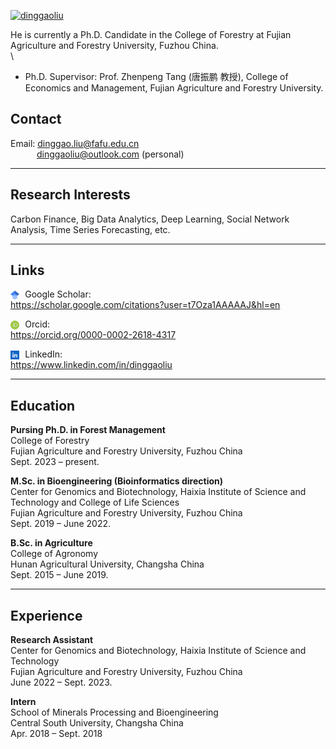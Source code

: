 

[![dinggaoliu](https://img.shields.io/badge/dinggaoliu-github-blue?logo=github)](https://github.com/dinggaoliu)

He is currently a Ph.D. Candidate in the College of Forestry at Fujian Agriculture and Forestry University, Fuzhou China. \
\
- Ph.D. Supervisor: Prof. Zhenpeng Tang (唐振鹏 教授), College of Economics and Management, Fujian Agriculture and Forestry University.

## Contact
Email: dinggao.liu@fafu.edu.cn \
&emsp;&emsp;&emsp;dinggaoliu@outlook.com (personal)

---

## Research Interests
Carbon Finance, Big Data Analytics, Deep Learning, Social Network Analysis, Time Series Forecasting, etc.

---

## Links
<img src="/static/assets/icons/google.png" alt="Google Scholar" style="width:1em;vertical-align:text-bottom;margin-right:0.1em;" class="link-icon" /> 
Google Scholar: \
https://scholar.google.com/citations?user=t7Oza1AAAAAJ&hl=en  

<img src="/static/assets/icons/orcid.png"         alt="Orcid"    style="width:1em;vertical-align:text-bottom;margin-right:0.1em;"      class="link-icon" /> 
Orcid: \
https://orcid.org/0000-0002-2618-4317  

<img src="/static/assets/icons/linkedin.png"      alt="LinkedIn"   style="width:1em;vertical-align:text-bottom;margin-right:0.1em;"    class="link-icon" /> 
LinkedIn: \
https://www.linkedin.com/in/dinggaoliu


---

## Education
**Pursing Ph.D. in Forest Management** \
College of Forestry \
Fujian Agriculture and Forestry University, Fuzhou China \
Sept. 2023 – present.


**M.Sc. in Bioengineering (Bioinformatics direction)** \
Center for Genomics and Biotechnology, Haixia Institute of Science and Technology and College of Life Sciences \
Fujian Agriculture and Forestry University, Fuzhou China \
Sept. 2019 – June 2022.


**B.Sc. in Agriculture** \
College of Agronomy \
Hunan Agricultural University, Changsha China \
Sept. 2015 – June 2019.

---

## Experience
**Research Assistant** \
Center for Genomics and Biotechnology, Haixia Institute of Science and Technology \
Fujian Agriculture and Forestry University, Fuzhou China \
June 2022 – Sept. 2023.

**Intern** \
School of Minerals Processing and Bioengineering \
Central South University, Changsha China \
Apr. 2018 – Sept. 2018




